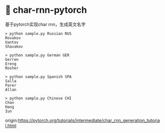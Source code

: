 # :bear: char-rnn-pytorch
基于pytorch实现char rnn，生成英文名字

```
> python sample.py Russian RUS
Rovakov
Uantov
Shavakov

> python sample.py German GER
Gerren
Ereng
Rosher

> python sample.py Spanish SPA
Salla
Parer
Allan

> python sample.py Chinese CHI
Chan
Hang
Iun
```

origin:https://pytorch.org/tutorials/intermediate/char_rnn_generation_tutorial.html
